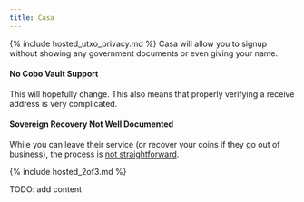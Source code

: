```yaml
---
title: Casa
---
```


{% include hosted_utxo_privacy.md %}
Casa will allow you to signup without showing any government documents or even giving your name.

#### No Cobo Vault Support
This will hopefully change.
This also means that properly verifying a receive address is very complicated.

#### Sovereign Recovery Not Well Documented
While you can leave their service (or recover your coins if they go out of business), the process is [not straightforward](https://walletsrecovery.org/recovery-docs/casa-recovery.html).

{% include hosted_2of3.md %}

TODO: add content
